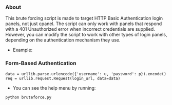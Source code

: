 ### About 


This brute forcing script is made to target HTTP Basic Authentication login panels, not just cpanel.
The script can only work with panels that respond with a 401 Unauthorized error when incorrect credentials are supplied.
However, you can modify the script to work with other types of login panels, depending on the authentication mechanism they use. 

* Example:

### Form-Based Authentication

```
data = urllib.parse.urlencode({'username': u, 'password': p}).encode()
req = urllib.request.Request(login_url, data=data)
```
* You can see the help menu by running:

```
python bruteforce.py
```

